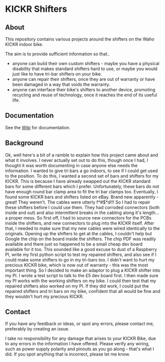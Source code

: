 # KICKR Shifters

## About
This repository contains various projects around the shifters on the Waho KICKR indoor bike.

The aim is to provide sufficient information so that..
- anyone can build their own custom shifters - maybe you have a physical disability that makes standard shifters hard to use, or maybe you would just like to have tri-bar shifters on your bike.
- anyone can repair their shifters, once they are out of warranty or have been damaged in a way that voids the warranty.
- anyone can interface their bike's shifters to another device, promoting recycling and reuse of technology, once it reaches the end of its useful life.

## Documentation
See the [Wiki](../../wiki) for documentation. 

## Background
Ok, well here's a bit of a ramble to explain how this project came about and what it involves. I never actually set out to do this, though once I had, I thought it was worth documenting in case anyone else needs the information. 
I wanted to give tri bars a go indoors, to see if I could get used to the position. To do this, I wanted a second set of bars and shifters for my KICKR. This is because I have already swapped out the KICKR standard bars for some different bars which I prefer. Unfortunately, these bars do not have enough round bar clamp area to fit the tri bar clamps too. Eventually, I found some KICKR bars and shifters listed on eBay. Brand new apparently - great! They weren't. The cables were utterly f*#$*d!!! 
So I had to repair these shifters before I could use them. They had corroded connectors (both inside and out) and also intermittent breaks in the cabling along it's length... a proper mess. So first off, I had to source new connectors for the PCBs inside the shifters, and new connectors to plug into the KICKR itself. After that, I needed to make sure that my new cables were wired identically to the originals.
Opening up the shifters to get at the cables, I couldn't help but Google the chip on the board inside the shifters. The chip PDF was readily available and there just so happened to be a small cheap dev board available for it too. This sounded like a good excuse to dust of a Raspberry PI, write my first python script to test my repaired shifters, and also see if I could make some shifters to go in my tri-bars too. I didn't want to hurt my precious KICKR bike, which is now out of warranty - this was the most important thing. So I decided to make an adaptor to plug a KICKR shifter into my PI. I wrote a test script to talk to the £5 dev board first. I then made sure my PI works with the working shifters on my bike. I could then test that my repaired shifters also worked on my PI. If they did work, I could put the repaired shifters and tri bars on my bike, confident that all would be fine and they wouldn't hurt my precious KICKR. 

## Contact
If you have any feedback or ideas, or spot any errors, please contact me, preferably by creating an issue.

I take no responsibility for any damage that arises to your KICKR Bike, due to any errors in the information I have offered. Please verify any wiring, such as power supply polarity and pinouts as you go along - that's what I did. If you spot anything that is incorrect, please let me know.
